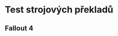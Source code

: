 <script setup>
import CompareData from "../components/CompareData.vue"

import fallout from "../data/fallout.json";
</script>

# Test strojových překladů

## Fallout 4

<CompareData :data="fallout"></CompareData>
